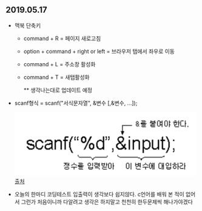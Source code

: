 ## 2019.05.17  
  
- 맥북 단축키  
  * command + R = 페이지 새로고침  
  * option + command + right or left = 브라우저 탭에서 좌우로 이동  
  * command + L = 주소창 활성화  
  * command + T = 새탭활성화  
    
    ** 	생각나는대로 업데이트 예정

- scanf형식 = scanf("서식문자열", &변수 [,&변수, ...]);
  
  ![scanf](./assets/images/scanf.png)
  [출처](http://soen.kr/lecture/ccpp/cpp1/3-2-2.htm)

- 오늘의 한마디
	코딩테스트 입출력이 생각보다 쉽지않다. c언어를 배워 본 적이 없어서 그런가
	처음이니까 다알려고 생각은 하지말고 천천히 한두문제씩 해나가야겠다